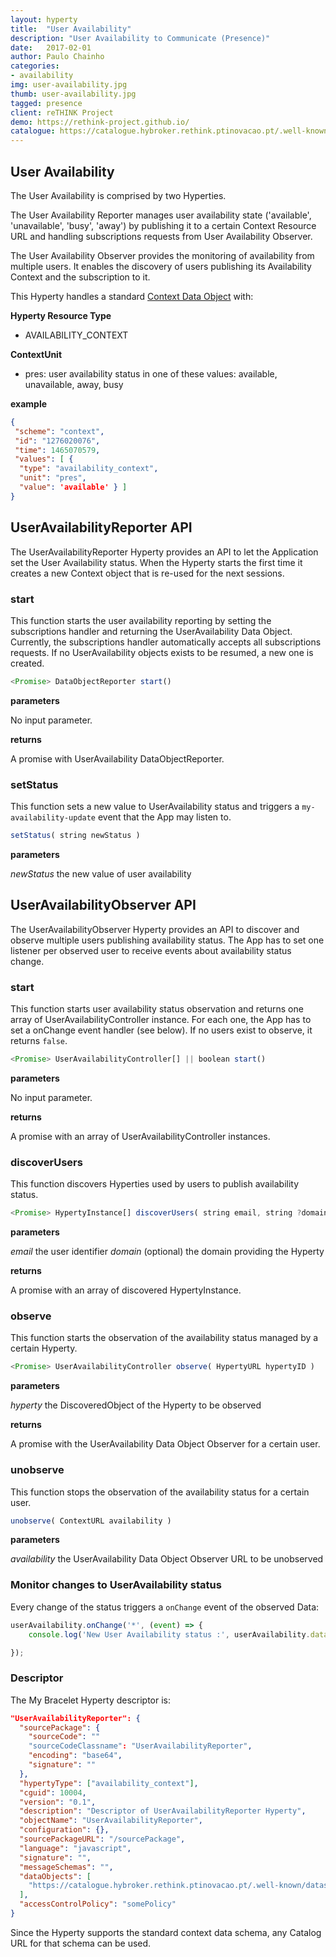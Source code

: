 ```yaml
---
layout: hyperty
title:  "User Availability"
description: "User Availability to Communicate (Presence)"
date:   2017-02-01
author: Paulo Chainho
categories:
- availability
img: user-availability.jpg
thumb: user-availability.jpg
tagged: presence
client: reTHINK Project
demo: https://rethink-project.github.io/
catalogue: https://catalogue.hybroker.rethink.ptinovacao.pt/.well-known/hyperty/UserAvailability
---
```


User Availability
------------------

The User Availability is comprised by two Hyperties.

The User Availability Reporter manages user availability state ('available', 'unavailable', 'busy', 'away') by publishing it to a certain Context Resource URL and handling subscriptions requests from User Availability Observer.

The User Availability Observer provides the monitoring of availability from multiple users. It enables the discovery of users publishing its Availability Context and the subscription to it.

This Hyperty handles a standard [Context Data Object](https://github.com/reTHINK-project/dev-service-framework/tree/master/docs/datamodel/data-objects/context) with:

**Hyperty Resource Type**

* AVAILABILITY_CONTEXT

**ContextUnit**

-	pres: user availability status in one of these values: available, unavailable, away, busy

**example**

```json
{
 "scheme": "context",
 "id": "1276020076",
 "time": 1465070579,
 "values": [ {
  "type": "availability_context",
  "unit": "pres",
  "value": 'available' } ]
}
```


## UserAvailabilityReporter API

The UserAvailabilityReporter Hyperty provides an API to let the Application set the User Availability status. When the Hyperty starts the first time it creates a new Context object that is re-used for the next sessions.

### start

This function starts the user availability reporting by setting the subscriptions handler and returning the UserAvailability Data Object. Currently, the subscriptions handler automatically accepts all subscriptions requests. If no UserAvailability objects exists to be resumed, a new one is created.

```javascript
<Promise> DataObjectReporter start()
```

**parameters**

No input parameter.

**returns**

A promise with UserAvailability DataObjectReporter.

### setStatus

This function sets a new value to UserAvailability status and triggers a `my-availability-update` event that the App may listen to.

```javascript
setStatus( string newStatus )
```

**parameters**

*newStatus* the new value of user availability

## UserAvailabilityObserver API

The UserAvailabilityObserver Hyperty provides an API to discover and observe multiple users publishing availability status. The App has to set one listener per observed user to receive events about availability status change.

### start

This function starts user availability status observation and returns one array of UserAvailabilityController instance. For each one, the App has to set a onChange event handler (see below). If no users exist to observe, it returns `false`.

```javascript
<Promise> UserAvailabilityController[] || boolean start()
```

**parameters**

No input parameter.

**returns**

A promise with an array of UserAvailabilityController instances.

### discoverUsers

This function discovers Hyperties used by users to publish availability status.

```javascript
<Promise> HypertyInstance[] discoverUsers( string email, string ?domain )
```

**parameters**

*email* the user identifier
*domain* (optional) the domain providing the Hyperty

**returns**

A promise with an array of discovered HypertyInstance.

### observe

This function starts the observation of the availability status managed by a certain Hyperty.

```javascript
<Promise> UserAvailabilityController observe( HypertyURL hypertyID )
```

**parameters**

*hyperty* the DiscoveredObject of the Hyperty to be observed

**returns**

A promise with the UserAvailability Data Object Observer for a certain user.

### unobserve

This function stops the observation of the availability status for a certain user.

```javascript
unobserve( ContextURL availability )
```

**parameters**

*availability* the UserAvailability Data Object Observer URL to be unobserved


### Monitor changes to UserAvailability status

Every change of the status triggers a `onChange` event of the observed Data:

```javascript
userAvailability.onChange('*', (event) => {
	console.log('New User Availability status :', userAvailability.data.values[0].value);

});
```


### Descriptor

The My Bracelet Hyperty descriptor is:

```json
"UserAvailabilityReporter": {
  "sourcePackage": {
    "sourceCode": ""
    "sourceCodeClassname": "UserAvailabilityReporter",
    "encoding": "base64",
    "signature": ""
  },
  "hypertyType": ["availability_context"],
  "cguid": 10004,
  "version": "0.1",
  "description": "Descriptor of UserAvailabilityReporter Hyperty",
  "objectName": "UserAvailabilityReporter",
  "configuration": {},
  "sourcePackageURL": "/sourcePackage",
  "language": "javascript",
  "signature": "",
  "messageSchemas": "",
  "dataObjects": [
    "https://catalogue.hybroker.rethink.ptinovacao.pt/.well-known/dataschema/Context"
  ],
  "accessControlPolicy": "somePolicy"
}
```

Since the Hyperty supports the standard context data schema, any Catalog URL for that schema can be used.
